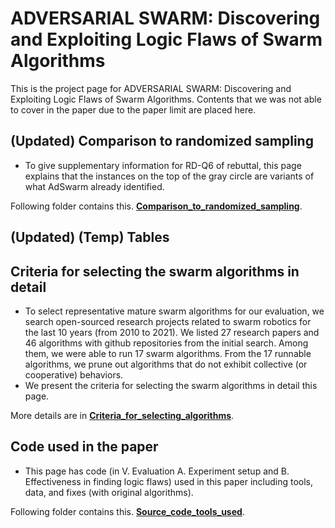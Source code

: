 # ADVERSARIAL SWARM: Discovering and Exploiting Logic Flaws of Swarm Algorithms

This is the project page for ADVERSARIAL SWARM: Discovering and Exploiting Logic Flaws of Swarm Algorithms. Contents that we was not able to cover in the paper due to the paper limit are placed here.

## (Updated) Comparison to randomized sampling

- To give supplementary information for RD-Q6 of rebuttal, this page explains that the instances on the top of the gray circle are variants of what AdSwarm already identified.

Following folder contains this. **[Comparison_to_randomized_sampling](https://github.com/adswarm/src/tree/main/Comparison_to_randomized_sampling)**.

## (Updated) (Temp) Tables

## Criteria for selecting the swarm algorithms in detail

- To select representative mature swarm algorithms for our evaluation, we search open-sourced research projects related to swarm robotics for the last 10 years (from 2010 to 2021). We listed 27 research papers and 46 algorithms with github repositories from the initial search. Among them, we were able to run 17 swarm algorithms. From the 17 runnable algorithms, we prune out algorithms that do not exhibit collective (or cooperative) behaviors.
- We present the criteria for selecting the swarm algorithms in detail this page.

More details are in **[Criteria_for_selecting_algorithms](https://github.com/adswarm/src/tree/main/Criteria_for_selecting_algorithms)**.

## Code used in the paper

- This page has code (in V. Evaluation A. Experiment setup and B. Effectiveness in finding logic flaws) used in this paper including tools, data, and fixes (with original algorithms).

Following folder contains this. **[Source_code_tools_used](https://github.com/adswarm/src/tree/main/Source_code_tools_used)**.
